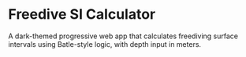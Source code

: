 # Freedive SI Calculator

A dark-themed progressive web app that calculates freediving surface intervals using Batle-style logic, with depth input in meters.